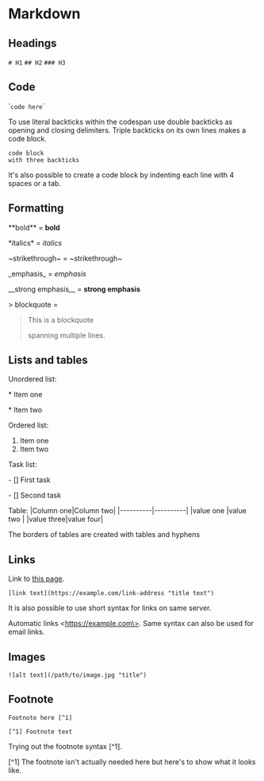 # Markdown

## Headings

`# H1`
`## H2`
`### H3`

## Code

\``code here`\`

To use literal backticks within the codespan use double backticks as opening and closing delimiters. Triple backticks on its own lines makes a code block.

```
code block
with three backticks
```

It's also possible to create a code block by indenting each line with 4 spaces or a tab.

## Formatting

\*\*bold\*\* = **bold**

\*italics\* = *italics*

\~strikethrough\~ = ~strikethrough~

\_emphasis\_ = _emphasis_

\_\_strong emphasis\_\_ = __strong emphasis__

\> blockquote =

> This is a blockquote
>
> spanning multiple lines.

## Lists and tables

Unordered list:

\* Item one

\* Item two

Ordered list:

1. Item one
2. Item two

Task list:

\- \[\] First task

\- \[\] Second task

Table:
|Column one|Column two|
|----------|----------|
|value one |value two |
|value three|value four|

The borders of tables are created with tables and hyphens

## Links

Link to [this page](https://github.com/rumnoodle/docs/blob/main/formatting-and-templating/markdown.md "markdown syntax document").

```
[link text](https://example.com/link-address "title text")
```

It is also possible to use short syntax for links on same server.

Automatic links \<https://example.com\>. Same syntax can also be used for email links.
## Images

```
![alt text](/path/to/image.jpg "title")
```

## Footnote

```
Footnote here [^1]

[^1] Footnote text
```

Trying out the footnote syntax [^1].

[^1] The footnote isn't actually needed here but here's to show what it looks like.
